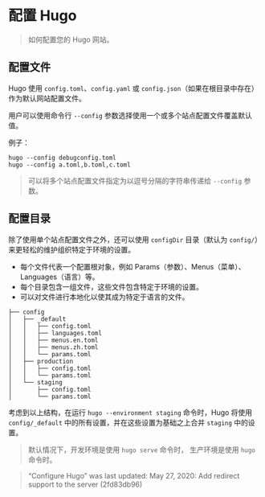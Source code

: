 # 配置 Hugo

> 如何配置您的 Hugo 网站。

## 配置文件

Hugo 使用 `config.toml`、`config.yaml` 或 `config.json`（如果在根目录中存在）作为默认网站配置文件。

用户可以使用命令行 `--config` 参数选择使用一个或多个站点配置文件覆盖默认值。

例子：

```
hugo --config debugconfig.toml
hugo --config a.toml,b.toml,c.toml
```

> 可以将多个站点配置文件指定为以逗号分隔的字符串传递给 `--config` 参数。

## 配置目录

除了使用单个站点配置文件之外，还可以使用 `configDir` 目录（默认为 `config/`）来更轻松的维护组织特定于环境的设置。

- 每个文件代表一个配置根对象，例如 Params（参数）、Menus（菜单）、Languages（语言）等。
- 每个目录包含一组文件，这些文件包含特定于环境的设置。
- 可以对文件进行本地化以使其成为特定于语言的文件。

```
├── config
│   ├── _default
│   │   ├── config.toml
│   │   ├── languages.toml
│   │   ├── menus.en.toml
│   │   ├── menus.zh.toml
│   │   └── params.toml
│   ├── production
│   │   ├── config.toml
│   │   └── params.toml
│   └── staging
│       ├── config.toml
│       └── params.toml
```

考虑到以上结构，在运行 `hugo --environment staging` 命令时，Hugo 将使用 `config/_default` 中的所有设置，并在这些设置为基础之上合并 `staging` 中的设置。

> 默认情况下，开发环境是使用 `hugo serve` 命令时， 生产环境是使用 `hugo` 命令时。

> “Configure Hugo” was last updated: May 27, 2020: Add redirect support to the server (2fd83db96)
